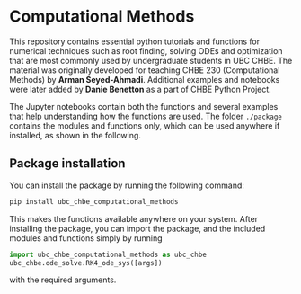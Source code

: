 # Computational Methods
This repository contains essential python tutorials and functions for numerical techniques such as root finding, solving ODEs and optimization that are most commonly used by undergraduate students in UBC CHBE. The material was originally developed for teaching CHBE 230 (Computational Methods) by **Arman Seyed-Ahmadi**. Additional examples and notebooks were later added by **Danie Benetton** as a part of CHBE Python Project.

The Jupyter notebooks contain both the functions and several examples that help understanding how the functions are used. The folder `./package` contains the modules and functions only, which can be used anywhere if installed, as shown in the following.

## Package installation
You can install the package by running the following command:
```bash
pip install ubc_chbe_computational_methods
```
This makes the functions available anywhere on your system. After installing the package, you can import the package, and the included modules and functions simply by running
```python
import ubc_chbe_computational_methods as ubc_chbe
ubc_chbe.ode_solve.RK4_ode_sys([args])
```
with the required arguments.
